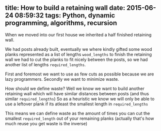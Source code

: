 title: How to build a retaining wall
date: 2015-06-24 08:59:32
tags: Python, dynamic programming, algorithms, recursion
---

When we moved into our first house we inherited a half finished retaining wall.

We had posts already built, 
eventually we where kindly gifted some wood planks represented as a list of lengths `wood_lengths`
to finish the retaining wall we had to cut the planks to fit nicely between the posts, 
so we had another list of lengths `required_lengths`.

First and foremost we want to use as few cuts as possible because we are lazy programmers.
Secondly we want to minimize waste.

How should we define waste?
Well we know we want to build another retaining wall which will have similar distances between posts (and thus similar `required_lengths`)
So as a heuristic we know we will only be able to use a leftover plank if its atleast the smallest length in `required_lengths`

This means we can define waste as the amount of times you can cut the smallest `required_length` out of your remaining planks (actually that's how much reuse you get waste is the inverse)

